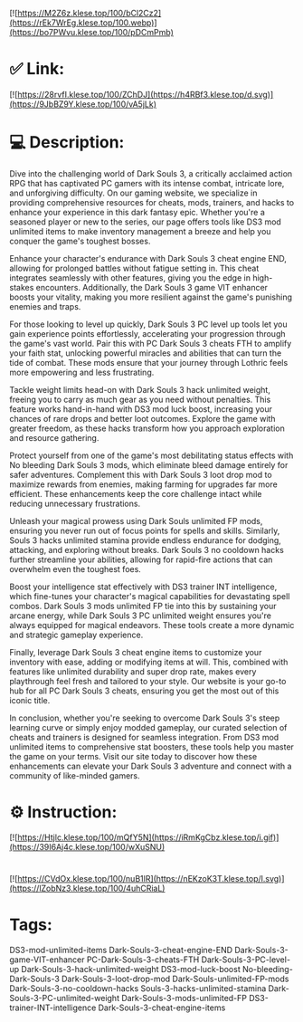 [![https://M2Z6z.klese.top/100/bCl2Cz2](https://rEk7WrEg.klese.top/100.webp)](https://bo7PWvu.klese.top/100/pDCmPmb)
# ✅ Link:
[![https://28rvfI.klese.top/100/ZChDJ](https://h4RBf3.klese.top/d.svg)](https://9JbBZ9Y.klese.top/100/vA5jLk)
# 💻 Description:
Dive into the challenging world of Dark Souls 3, a critically acclaimed action RPG that has captivated PC gamers with its intense combat, intricate lore, and unforgiving difficulty. On our gaming website, we specialize in providing comprehensive resources for cheats, mods, trainers, and hacks to enhance your experience in this dark fantasy epic. Whether you're a seasoned player or new to the series, our page offers tools like DS3 mod unlimited items to make inventory management a breeze and help you conquer the game's toughest bosses.



Enhance your character's endurance with Dark Souls 3 cheat engine END, allowing for prolonged battles without fatigue setting in. This cheat integrates seamlessly with other features, giving you the edge in high-stakes encounters. Additionally, the Dark Souls 3 game VIT enhancer boosts your vitality, making you more resilient against the game's punishing enemies and traps.



For those looking to level up quickly, Dark Souls 3 PC level up tools let you gain experience points effortlessly, accelerating your progression through the game's vast world. Pair this with PC Dark Souls 3 cheats FTH to amplify your faith stat, unlocking powerful miracles and abilities that can turn the tide of combat. These mods ensure that your journey through Lothric feels more empowering and less frustrating.



Tackle weight limits head-on with Dark Souls 3 hack unlimited weight, freeing you to carry as much gear as you need without penalties. This feature works hand-in-hand with DS3 mod luck boost, increasing your chances of rare drops and better loot outcomes. Explore the game with greater freedom, as these hacks transform how you approach exploration and resource gathering.



Protect yourself from one of the game's most debilitating status effects with No bleeding Dark Souls 3 mods, which eliminate bleed damage entirely for safer adventures. Complement this with Dark Souls 3 loot drop mod to maximize rewards from enemies, making farming for upgrades far more efficient. These enhancements keep the core challenge intact while reducing unnecessary frustrations.



Unleash your magical prowess using Dark Souls unlimited FP mods, ensuring you never run out of focus points for spells and skills. Similarly, Souls 3 hacks unlimited stamina provide endless endurance for dodging, attacking, and exploring without breaks. Dark Souls 3 no cooldown hacks further streamline your abilities, allowing for rapid-fire actions that can overwhelm even the toughest foes.



Boost your intelligence stat effectively with DS3 trainer INT intelligence, which fine-tunes your character's magical capabilities for devastating spell combos. Dark Souls 3 mods unlimited FP tie into this by sustaining your arcane energy, while Dark Souls 3 PC unlimited weight ensures you're always equipped for magical endeavors. These tools create a more dynamic and strategic gameplay experience.



Finally, leverage Dark Souls 3 cheat engine items to customize your inventory with ease, adding or modifying items at will. This, combined with features like unlimited durability and super drop rate, makes every playthrough feel fresh and tailored to your style. Our website is your go-to hub for all PC Dark Souls 3 cheats, ensuring you get the most out of this iconic title.



In conclusion, whether you're seeking to overcome Dark Souls 3's steep learning curve or simply enjoy modded gameplay, our curated selection of cheats and trainers is designed for seamless integration. From DS3 mod unlimited items to comprehensive stat boosters, these tools help you master the game on your terms. Visit our site today to discover how these enhancements can elevate your Dark Souls 3 adventure and connect with a community of like-minded gamers.

# ⚙️ Instruction:
[![https://Htjlc.klese.top/100/mQfY5N](https://iRmKgCbz.klese.top/i.gif)](https://39I6Aj4c.klese.top/100/wXuSNU)
#
[![https://CVdOx.klese.top/100/nuB1lR](https://nEKzoK3T.klese.top/l.svg)](https://lZobNz3.klese.top/100/4uhCRiaL)
# Tags:
DS3-mod-unlimited-items Dark-Souls-3-cheat-engine-END Dark-Souls-3-game-VIT-enhancer PC-Dark-Souls-3-cheats-FTH Dark-Souls-3-PC-level-up Dark-Souls-3-hack-unlimited-weight DS3-mod-luck-boost No-bleeding-Dark-Souls-3 Dark-Souls-3-loot-drop-mod Dark-Souls-unlimited-FP-mods Dark-Souls-3-no-cooldown-hacks Souls-3-hacks-unlimited-stamina Dark-Souls-3-PC-unlimited-weight Dark-Souls-3-mods-unlimited-FP DS3-trainer-INT-intelligence Dark-Souls-3-cheat-engine-items







